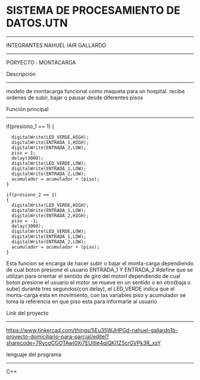 # SISTEMA DE PROCESAMIENTO DE DATOS.UTN

 
____________________________________________________________________________________________________________
INTEGRANTES
NAHUEL IAIR GALLARDO

______________________________________________________________________________________________
PORYECTO : MONTACARGA

 

Descripción
___________________________________________________________________________________________________________________

modelo de montacarga funcional como maqueta para un hospital.
recibe ordenes de subir, bajar o pausar desde diferentes pisos 

Función principal
___________________________________________________________________________________________________________________

 if(presiono_1 == 1)
    {
      
      digitalWrite(LED_VERDE,HIGH);
      digitalWrite(ENTRADA_1,HIGH);
      digitalWrite(ENTRADA_2,LOW);
      piso = 1;
      delay(3000);
      digitalWrite(LED_VERDE,LOW);
      digitalWrite(ENTRADA_1,LOW);
      digitalWrite(ENTRADA_2,LOW);
      acumulador = acumulador + (piso);
    }

    if(presiono_2 == 1)
    {
      digitalWrite(LED_VERDE,HIGH);
      digitalWrite(ENTRADA_1,LOW);
      digitalWrite(ENTRADA_2,HIGH);
      piso = -1;
      delay(3000);
      digitalWrite(LED_VERDE,LOW);
      digitalWrite(ENTRADA_1,LOW);
      digitalWrite(ENTRADA_2,LOW);
      acumulador = acumulador + (piso);
    }

Esta funcion se encarga de hacer subir o bajar el monta-carga dependiendo de cual boton presione el usuario
ENTRADA_1 Y ENTRADA_2  #define que se utilizan para orientar el sentido de giro del motorl
dependiendo de cual boton presione el usuario el motor se mueve en un sentido o en otro(baja o sube) durante tres segundos(con delay),
el LED_VERDE indica que el monta-carga esta en movimiento, con las variables piso y acumulador se toma la referencia en que piso
esta para informarle al usuario



Link del proyecto
___________________________________________________________________________________________________________________
https://www.tinkercad.com/things/5Eu35WJHPGd-nahuel-gallardo1b-proyecto-domiciliario-para-parcial/editel?sharecode=7RycqCGOTAwI0Xi7EUitIe4qjQKl1Z5crGVPk3R_xsY

lenguaje  del programa
_________________________________________
C++
